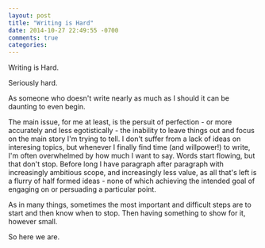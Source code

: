 ```yaml
---
layout: post
title: "Writing is Hard"
date: 2014-10-27 22:49:55 -0700
comments: true
categories: 
---
```


Writing is Hard.

Seriously hard.

As someone who doesn't write nearly as much as I should it can be daunting to even begin.

The main issue, for me at least, is the persuit of perfection - or more accurately and less egotistically - the inability to leave things out and focus on the main story I'm trying to tell. I don't suffer from a lack of ideas on interesing topics, but whenever I finally find time (and willpower!) to write, I'm often overwhelmed by how much I want to say. Words start flowing, but that don't stop. Before long I have paragraph after paragraph with increasingly ambitious scope, and increasingly less value, as all that's left is a flurry of half formed ideas - none of which achieving the intended goal of engaging on or persuading a particular point.

As in many things, sometimes the most important and difficult steps are to start and then know when to stop. Then having something to show for it, however small.

So here we are.

